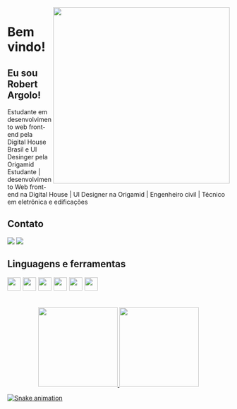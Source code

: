 <img align="right" width="400" height="400" src="http://clubedosgeeks.com.br/wp-content/uploads/2016/01/dormrm.gif">
 
# Bem vindo!
 
## Eu sou Robert Argolo!
 
Estudante em desenvolvimento web front-end pela Digital House Brasil e UI Desinger pela Origamid
 Estudante | desenvolvimento Web front-end na Digital House | UI Designer na Origamid | Engenheiro civil | Técnico em eletrônica e edificações
 
 
## Contato 
  <a href="https://www.linkedin.com/in/robert-argolo" target="_blank"><img src="https://img.shields.io/badge/-LinkedIn-%230077B5?style=for-the-badge&logo=linkedin&logoColor=white" target="_blank"></a>
  <a href = "mailto:robert.s.argolo@gmail.com"><img src="https://img.shields.io/badge/-Gmail-%23333?style=for-the-badge&logo=gmail&logoColor=white" target="_blank"></a>

## Linguagens e ferramentas
<img align="left" style="margin-right:5px" width="30" height="30" src="https://cdn-icons-png.flaticon.com/128/1051/1051277.png">
<img align="left" style="margin-right:5px" width="30" height="30" src="https://cdn-icons-png.flaticon.com/128/732/732190.png">
<img align="left" style="margin-right:5px" width="30" height="30" src="https://cdn-icons-png.flaticon.com/128/5968/5968292.png">
<img align="left" style="margin-right:5px" width="30" height="30" src="https://cdn-icons-png.flaticon.com/128/5968/5968705.png">
<img align="left" style="margin-right:5px" width="30" height="30" src="https://www.vectorlogo.zone/logos/git-scm/git-scm-icon.svg">
<img align="left" width="30" height="30" src="https://cdn.worldvectorlogo.com/logos/arduino-1.svg">
 
 <br>
 <br>
 <br>
 <br>
<div align="center" >
  <a href="https://github.com/robert-argolo">
  <img height="180em" src="https://github-readme-stats.vercel.app/api?username=robert-argolo&show_icons=true&theme=dracula&include_all_commits=true&count_private=true"/>
  <img height="180em" src="https://github-readme-stats.vercel.app/api/top-langs/?username=robert-argolo&layout=compact&langs_count=7&theme=dracula"/>
</div>
 
 ![Snake animation](https://github.com/robert-argolo/robert-argolo/blob/output/github-contribution-grid-snake.svg)
